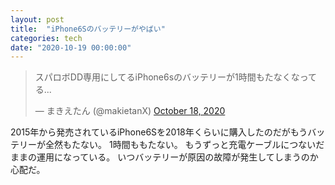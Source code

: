 ```yaml
---
layout: post
title:  "iPhone6Sのバッテリーがやばい"
categories: tech
date: "2020-10-19 00:00:00"
---
```


<blockquote class="twitter-tweet tw-align-center"><p lang="ja" dir="ltr">スパロボDD専用にしてるiPhone6sのバッテリーが1時間もたなくなってる...</p>&mdash; まきえたん (@makietanX) <a href="https://twitter.com/makietanX/status/1317861348827484160?ref_src=twsrc%5Etfw">October 18, 2020</a></blockquote> <script async src="https://platform.twitter.com/widgets.js" charset="utf-8"></script>

2015年から発売されているiPhone6Sを2018年くらいに購入したのだがもうバッテリーが全然もたない。
1時間ももたない。
もうずっと充電ケーブルにつないだままの運用になっている。
いつバッテリーが原因の故障が発生してしまうのか心配だ。
